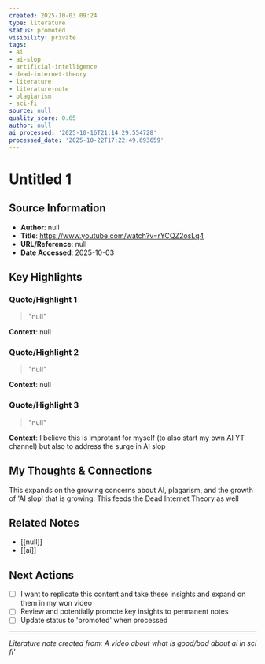 ```yaml
---
created: 2025-10-03 09:24
type: literature
status: promoted
visibility: private
tags:
- ai
- ai-slop
- artificial-intelligence
- dead-internet-theory
- literature
- literature-note
- plagiarism
- sci-fi
source: null
quality_score: 0.65
author: null
ai_processed: '2025-10-16T21:14:29.554728'
processed_date: '2025-10-22T17:22:49.693659'
---
```



# Untitled 1

## Source Information
- **Author**: null
- **Title**: https://www.youtube.com/watch?v=rYCQZ2osLq4
- **URL/Reference**: null
- **Date Accessed**: 2025-10-03

## Key Highlights

### Quote/Highlight 1
> "null"

**Context**: null

### Quote/Highlight 2
> "null"

**Context**: null

### Quote/Highlight 3
> "null"

**Context**: I believe this is improtant for myself (to also start my own AI YT channel) but also to address the surge in AI slop 

## My Thoughts & Connections

This expands on the growing concerns about AI, plagarism, and the growth of 'AI slop' that is growing. This feeds the Dead Internet Theory as well

## Related Notes
- [[null]]
- [[ai]]

## Next Actions
- [ ] I want to replicate this content and take these insights and expand on them in my won video
- [ ] Review and potentially promote key insights to permanent notes
- [ ] Update status to 'promoted' when processed

---
*Literature note created from: A video about what is good/bad about ai in sci fi'*
